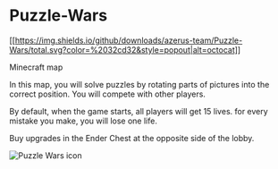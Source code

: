 # Puzzle-Wars

[[https://img.shields.io/github/downloads/azerus-team/Puzzle-Wars/total.svg?color=%2032cd32&style=popout|alt=octocat]]

Minecraft map

In this map, you will solve puzzles by rotating parts of pictures into the correct position. You will compete with other players.

By default, when the game starts, all players will get 15 lives. for every mistake you make, you will lose one life.

Buy upgrades in the Ender Chest at the opposite side of the lobby.

![Puzzle Wars icon](https://i.ytimg.com/vi/SKkrr79V8I8/maxresdefault.jpg)
